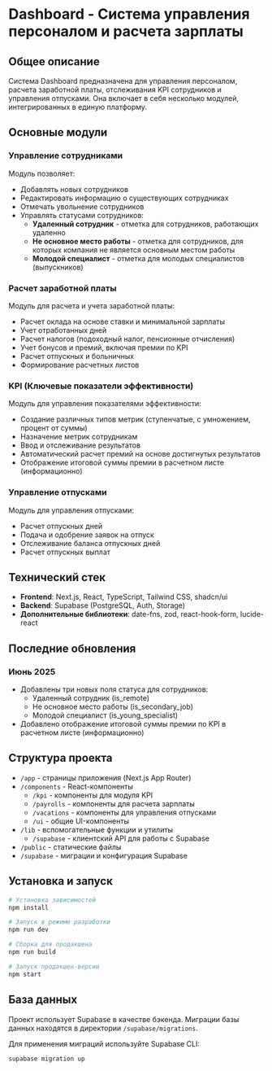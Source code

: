 # Dashboard - Система управления персоналом и расчета зарплаты

## Общее описание

Система Dashboard предназначена для управления персоналом, расчета заработной платы, отслеживания KPI сотрудников и управления отпусками. Она включает в себя несколько модулей, интегрированных в единую платформу.

## Основные модули

### Управление сотрудниками

Модуль позволяет:
- Добавлять новых сотрудников
- Редактировать информацию о существующих сотрудниках
- Отмечать увольнение сотрудников
- Управлять статусами сотрудников:
  - **Удаленный сотрудник** - отметка для сотрудников, работающих удаленно
  - **Не основное место работы** - отметка для сотрудников, для которых компания не является основным местом работы
  - **Молодой специалист** - отметка для молодых специалистов (выпускников)

### Расчет заработной платы

Модуль для расчета и учета заработной платы:
- Расчет оклада на основе ставки и минимальной зарплаты
- Учет отработанных дней
- Расчет налогов (подоходный налог, пенсионные отчисления)
- Учет бонусов и премий, включая премии по KPI
- Расчет отпускных и больничных
- Формирование расчетных листов

### KPI (Ключевые показатели эффективности)

Модуль для управления показателями эффективности:
- Создание различных типов метрик (ступенчатые, с умножением, процент от суммы)
- Назначение метрик сотрудникам
- Ввод и отслеживание результатов
- Автоматический расчет премий на основе достигнутых результатов
- Отображение итоговой суммы премии в расчетном листе (информационно)

### Управление отпусками

Модуль для управления отпусками:
- Расчет отпускных дней
- Подача и одобрение заявок на отпуск
- Отслеживание баланса отпускных дней
- Расчет отпускных выплат

## Технический стек

- **Frontend**: Next.js, React, TypeScript, Tailwind CSS, shadcn/ui
- **Backend**: Supabase (PostgreSQL, Auth, Storage)
- **Дополнительные библиотеки**: date-fns, zod, react-hook-form, lucide-react

## Последние обновления

### Июнь 2025
- Добавлены три новых поля статуса для сотрудников:
  - Удаленный сотрудник (is_remote)
  - Не основное место работы (is_secondary_job)
  - Молодой специалист (is_young_specialist)
- Добавлено отображение итоговой суммы премии по KPI в расчетном листе (информационно)

## Структура проекта

- `/app` - страницы приложения (Next.js App Router)
- `/components` - React-компоненты
  - `/kpi` - компоненты для модуля KPI
  - `/payrolls` - компоненты для расчета зарплаты
  - `/vacations` - компоненты для управления отпусками
  - `/ui` - общие UI-компоненты
- `/lib` - вспомогательные функции и утилиты
  - `/supabase` - клиентский API для работы с Supabase
- `/public` - статические файлы
- `/supabase` - миграции и конфигурация Supabase

## Установка и запуск

```bash
# Установка зависимостей
npm install

# Запуск в режиме разработки
npm run dev

# Сборка для продакшена
npm run build

# Запуск продакшен-версии
npm start
```

## База данных

Проект использует Supabase в качестве бэкенда. Миграции базы данных находятся в директории `/supabase/migrations`.

Для применения миграций используйте Supabase CLI:

```bash
supabase migration up
```
